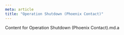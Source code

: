 ```yaml
---
meta: article
title: "Operation Shutdown (Phoenix Contact)"
---
```

Content for Operation Shutdown (Phoenix Contact).md.a